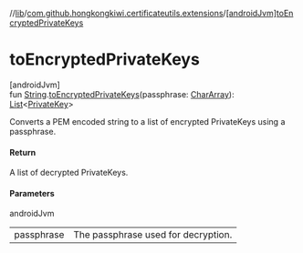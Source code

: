 //[lib](../../index.md)/[com.github.hongkongkiwi.certificateutils.extensions](index.md)/[[androidJvm]toEncryptedPrivateKeys]([android-jvm]to-encrypted-private-keys.md)

# toEncryptedPrivateKeys

[androidJvm]\
fun [String](https://kotlinlang.org/api/latest/jvm/stdlib/kotlin/-string/index.html).[toEncryptedPrivateKeys]([android-jvm]to-encrypted-private-keys.md)(passphrase: [CharArray](https://kotlinlang.org/api/latest/jvm/stdlib/kotlin/-char-array/index.html)): [List](https://kotlinlang.org/api/latest/jvm/stdlib/kotlin.collections/-list/index.html)&lt;[PrivateKey](https://developer.android.com/reference/kotlin/java/security/PrivateKey.html)&gt;

Converts a PEM encoded string to a list of encrypted PrivateKeys using a passphrase.

#### Return

A list of decrypted PrivateKeys.

#### Parameters

androidJvm

| | |
|---|---|
| passphrase | The passphrase used for decryption. |
